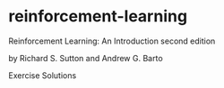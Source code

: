 # reinforcement-learning

Reinforcement Learning: An Introduction second edition

by Richard S. Sutton and Andrew G. Barto

Exercise Solutions